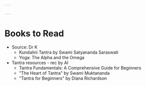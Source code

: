 ```yaml
---

---
```


# Books to Read
- Source: Dr K
	- Kundalini Tantra by Swami Satyananda Saraswati
	- Yoga: The Alpha and the Omega
- Tantra resources - rec by AI
	- Tantra Fundamentals: A Comprehensive Guide for Beginners
	- "The Heart of Tantra" by Swami Muktananda
	- "Tantra for Beginners" by Diana Richardson